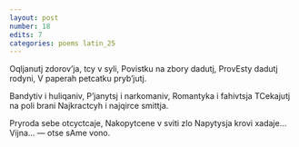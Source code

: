 ```yaml
---
layout: post
number: 18
edits: 7
categories: poems latin_25
---
```


Oqljanutj zdorov’ja, tcy v syli,
Povistku na zbory dadutj,
ProvEsty dadutj rodyni,
V paperah petcatku pryb’jutj.

Bandytiv i huliqaniv,
P’janytsj i narkomaniv,
Romantyka i fahivtsja
TCekajutj na poli brani
Najkractcyh i najqirce smittja.

Pryroda sebe otcyctcaje, 
Nakopytcene v sviti zlo 
Napytysja krovi xadaje...
Vijna… — otse sAme vono.
